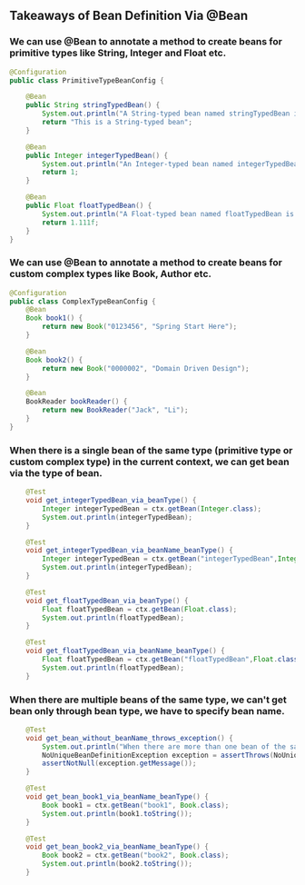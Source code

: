 ## Takeaways of Bean Definition Via @Bean

### We can use @Bean to annotate a method to create beans for primitive types like String, Integer and Float etc.
```java
@Configuration
public class PrimitiveTypeBeanConfig {

    @Bean
    public String stringTypedBean() {
        System.out.println("A String-typed bean named stringTypedBean is created by Spring Framework.");
        return "This is a String-typed bean";
    }

    @Bean
    public Integer integerTypedBean() {
        System.out.println("An Integer-typed bean named integerTypedBean is created by Spring Framework");
        return 1;
    }

    @Bean
    public Float floatTypedBean() {
        System.out.println("A Float-typed bean named floatTypedBean is created by Spring Framework");
        return 1.111f;
    }
}
```
### We can use @Bean to annotate a method to create beans for custom complex types like Book, Author etc.
```java
@Configuration
public class ComplexTypeBeanConfig {
    @Bean
    Book book1() {
        return new Book("0123456", "Spring Start Here");
    }

    @Bean
    Book book2() {
        return new Book("0000002", "Domain Driven Design");
    }

    @Bean
    BookReader bookReader() {
        return new BookReader("Jack", "Li");
    }
}
```
### When there is a single bean of the same type (primitive type or custom complex type) in the current context, we can get bean via the type of bean.
```java
    @Test
    void get_integerTypedBean_via_beanType() {
        Integer integerTypedBean = ctx.getBean(Integer.class);
        System.out.println(integerTypedBean);
    }

    @Test
    void get_integerTypedBean_via_beanName_beanType() {
        Integer integerTypedBean = ctx.getBean("integerTypedBean",Integer.class);
        System.out.println(integerTypedBean);
    }

    @Test
    void get_floatTypedBean_via_beanType() {
        Float floatTypedBean = ctx.getBean(Float.class);
        System.out.println(floatTypedBean);
    }

    @Test
    void get_floatTypedBean_via_beanName_beanType() {
        Float floatTypedBean = ctx.getBean("floatTypedBean",Float.class);
        System.out.println(floatTypedBean);
    }
```
### When there are multiple beans of the same type, we can't get bean only through bean type, we have to specify bean name.
```java
    @Test
    void get_bean_without_beanName_throws_exception() {
        System.out.println("When there are more than one bean of the same type, getting a bean without specifying the bean name will get exception.");
        NoUniqueBeanDefinitionException exception = assertThrows(NoUniqueBeanDefinitionException.class, () -> ctx.getBean(Book.class));
        assertNotNull(exception.getMessage());
    }

    @Test
    void get_bean_book1_via_beanName_beanType() {
        Book book1 = ctx.getBean("book1", Book.class);
        System.out.println(book1.toString());
    }

    @Test
    void get_bean_book2_via_beanName_beanType() {
        Book book2 = ctx.getBean("book2", Book.class);
        System.out.println(book2.toString());
    }
```


